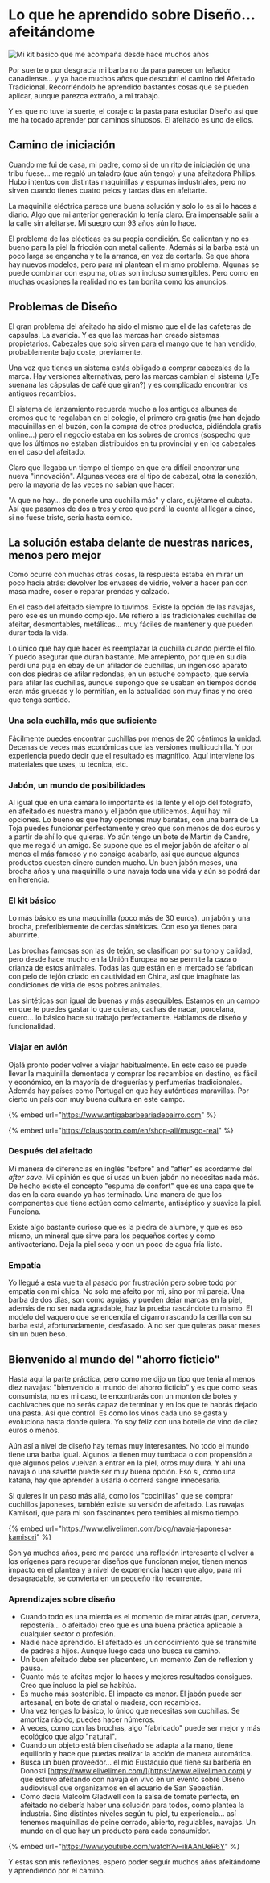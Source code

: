 # Lo que he aprendido sobre Diseño… afeitándome

![Mi kit básico que me acompaña desde hace muchos años](../.gitbook/assets/afeitado-basico.jpg)

Por suerte o por desgracia mi barba no da para parecer un leñador canadiense… y ya hace muchos años que descubrí el camino del Afeitado Tradicional. Recorriéndolo he aprendido bastantes cosas que se pueden aplicar, aunque parezca extraño, a mi trabajo.

Y es que no tuve la suerte, el coraje o la pasta para estudiar Diseño así que me ha tocado aprender por caminos sinuosos. El afeitado es uno de ellos.

## Camino de iniciación

Cuando me fui de casa, mi padre, como si de un rito de iniciación de una tribu fuese… me regaló un taladro (que aún tengo) y una afeitadora Philips. Hubo intentos con distintas maquinillas y espumas industriales, pero no sirven cuando tienes cuatro pelos y tardas dias en afeitarte.

La maquinilla eléctrica parece una buena solución y solo lo es si lo haces a diario. Algo que mi anterior generación lo tenía claro. Era impensable salir a la calle sin afeitarse. Mi suegro con 93 años aún lo hace.

El problema de las elécticas es su propia condición. Se calientan y no es bueno para la piel la fricción con metal caliente. Además si la barba está un poco larga se engancha y te la arranca, en vez de cortarla. Se que ahora hay nuevos modelos, pero para mi plantean el mismo problema. Algunas se puede combinar con espuma, otras son incluso sumergibles. Pero como en muchas ocasiones la realidad no es tan bonita como los anuncios.

## Problemas de Diseño

El gran problema del afeitado ha sido el mismo que el de las cafeteras de capsulas. La avaricia. Y es que las marcas han creado sistemas propietarios. Cabezales que solo sirven para el mango que te han vendido, probablemente bajo coste, previamente.

Una vez que tienes un sistema estás obligado a comprar cabezales de la marca. Hay versiones alternativas, pero las marcas cambian el sistema (¿Te suenana las cápsulas de café que giran?) y es complicado encontrar los antiguos recambios.

El sistema de lanzamiento recuerda mucho a los antiguos albunes de cromos que te regalaban en el colegio, el primero era gratis (me han dejado maquinillas en el buzón, con la compra de otros productos, pidiéndola gratis online…) pero el negocio estaba en los sobres de cromos (sospecho que que los últimos no estaban distribuidos en tu provincia) y en los cabezales en el caso del afeitado.

Claro que llegaba un tiempo el tiempo en que era difícil encontrar una nueva "innovación". Algunas veces era el tipo de cabezal, otra la conexión, pero la mayoría de las veces no sabían que hacer:

"A que no hay… de ponerle una cuchilla más" y claro, sujétame el cubata. Así que pasamos de dos a tres y creo que perdí la cuenta al llegar a cinco, si no fuese triste, sería hasta cómico.

## La solución estaba delante de nuestras narices, menos pero mejor

Como ocurre con muchas otras cosas, la respuesta estaba en mirar un poco hacia atrás: devolver los envases de vidrio, volver a hacer pan con masa madre, coser o reparar prendas y calzado.

En el caso del afeitado siempre lo tuvimos. Existe la opción de las navajas, pero ese es un mundo complejo. Me refiero a las tradicionales cuchillas de afeitar, desmontables, metálicas… muy fáciles de mantener y que pueden durar toda la vida.

Lo único que hay que hacer es reemplazar la cuchilla cuando pierde el filo. Y puedo asegurar que duran bastante. Me arrepiento, por que en su dia perdí una puja en ebay de un afilador de cuchillas, un ingenioso aparato con dos piedras de afilar redondas, en un estuche compacto, que servía para afilar las cuchillas, aunque supongo que se usaban en tiempos donde eran más gruesas y lo permitían, en la actualidad son muy finas y no creo que tenga sentido.

### Una sola cuchilla, más que suficiente

Fácilmente puedes encontrar cuchillas por menos de 20 céntimos la unidad. Decenas de veces más económicas que las versiones multicuchilla. Y por experiencia puedo decir que el resultado es magnífico. Aquí interviene los materiales que uses, tu técnica, etc.

### Jabón, un mundo de posibilidades

Al igual que en una cámara lo importante es la lente y el ojo del fotógrafo, en afeitado es nuestra mano y el jabón que utilicemos. Aquí hay mil opciones. Lo bueno es que hay opciones muy baratas, con una barra de La Toja puedes funcionar perfectamente y creo que son menos de dos euros y a partir de ahí lo que quieras. Yo aún tengo un bote de Martín de Candre, que me regaló un amigo. Se supone que es el mejor jabón de afeitar o al menos el más famoso y no consigo acabarlo, así que aunque algunos productos cuesten dinero cunden mucho. Un buen jabón meses, una brocha años y una maquinilla o una navaja toda una vida y aún se podrá dar en herencia.

### El kit básico

Lo más básico es una maquinilla (poco más de 30 euros), un jabón y una brocha, preferiblemente de cerdas sintéticas. Con eso ya tienes para aburrirte.

Las brochas famosas son las de tejón, se clasifican por su tono y calidad, pero desde hace mucho en la Unión Europea no se permite la caza o crianza de estos animales. Todas las que están en el mercado se fabrican con pelo de tejón criado en cautividad en China, así que imagínate las condiciones de vida de esos pobres animales.

Las sintéticas son igual de buenas y más asequibles. Estamos en un campo en que te puedes gastar lo que quieras, cachas de nacar, porcelana, cuero… lo básico hace su trabajo perfectamente. Hablamos de diseño y funcionalidad.

### Viajar en avión

Ojalá pronto poder volver a viajar habitualmente. En este caso se puede llevar la maquinilla demontada y comprar los recambios en destino, es fácil y económico, en la mayoría de droguerías y perfumerías tradicionales. Además hay países como Portugal en que hay auténticas maravillas. Por cierto un país con muy buena cultura en este campo.

{% embed url="https://www.antigabarbeariadebairro.com" %}

{% embed url="https://clausporto.com/en/shop-all/musgo-real" %}

### Después del afeitado

Mi manera de diferencias en inglés "before" and "after" es acordarme del _after save_. Mi opinión es que si usas un buen jabón no necesitas nada más. De hecho existe el concepto "espuma de confort" que es una capa que te das en la cara cuando ya has terminado. Una manera de que los componentes que tiene actúen como calmante, antiséptico y suavice la piel. Funciona.

Existe algo bastante curioso que es la piedra de alumbre, y que es eso mismo, un mineral que sirve para los pequeños cortes y como antivacteriano. Deja la piel seca y con un poco de agua fría listo.

### Empatía

Yo llegué a esta vuelta al pasado por frustración pero sobre todo por empatía con mi chica. No solo me afeito por mi, sino por mi pareja. Una barba de dos días, son como agujas, y pueden dejar marcas en la piel, además de no ser nada agradable, haz la prueba rascándote tu mismo. El modelo del vaquero que se encendía el cigarro rascando la cerilla con su barba está, afortunadamente, desfasado. A no ser que quieras pasar meses sin un buen beso.

## Bienvenido al mundo del "ahorro ficticio"

Hasta aquí la parte práctica, pero como me dijo un tipo que tenía al menos diez navajas: "bienvenido al mundo del ahorro ficticio" y es que como seas consumista, no es mi caso, te encontrarás con un monton de botes y cachivaches que no serás capaz de terminar y en los que te habrás dejado una pasta. Así que control. Es como los vinos cada uno se gasta y evoluciona hasta donde quiera. Yo soy feliz con una botelle de vino de diez euros o menos.

Aún así a nivel de diseño hay temas muy interesantes. No todo el mundo tiene una barba igual. Algunos la tienen muy tumbada o con propensión a que algunos pelos vuelvan a entrar en la piel, otros muy dura. Y ahí una navaja o una savette puede ser muy buena opción. Eso si, como una katana, hay que aprender a usarla o correrá sangre innecesaria.

Si quieres ir un paso más allá, como los "cocinillas" que se comprar cuchillos japoneses, también existe su versión de afeitado. Las navajas Kamisori, que para mi son fascinantes pero temibles al mismo tiempo.

{% embed url="https://www.elivelimen.com/blog/navaja-japonesa-kamisori" %}

Son ya muchos años, pero me parece una reflexión interesante el volver a los orígenes para recuperar diseños que funcionan mejor, tienen menos impacto en el plantea y a nivel de experiencia hacen que algo, para mi desagradable, se convierta en un pequeño rito recurrente.

### Aprendizajes sobre diseño

* Cuando todo es una mierda es el momento de mirar atrás (pan, cerveza, repostería… o afeitado) creo que es una buena práctica aplicable a cualquier sector o profesión.
* Nadie nace aprendido. El afeitado es un conocimiento que se transmite de padres a hijos. Aunque luego cada uno busca su camino.
* Un buen afeitado debe ser placentero, un momento Zen de reflexion y pausa.
* Cuanto más te afeitas mejor lo haces y mejores resultados consigues. Creo que incluso la piel se habitúa.
* Es mucho más sostenible. El impacto es menor. El jabón puede ser artesanal, en bote de cristal o madera, con recambios.
* Una vez tengas lo básico, lo único que necesitas son cuchillas. Se amortiza rápido, puedes hacer números.
* A veces, como con las brochas, algo "fabricado" puede ser mejor y más ecológico que algo "natural".
* Cuando un objeto está bien diseñado se adapta a la mano, tiene equilibrio y hace que puedas realizar la acción de manera automática.
* Busca un buen proveedor… el mio Eustaquio que tiene su barbería en Donosti [https://www.elivelimen.com/](https://www.elivelimen.com) y que estuvo afeitando con navaja en vivo en un evento sobre Diseño audiovisual que organizamos en el acuario de San Sebastián.
* Como decía Malcolm Gladwell con la salsa de tomate perfecta, en afeitado no debería haber una solución para todos, como plantea la industria. Sino distintos niveles según tu piel, tu experiencia… así tenemos maquinillas de peine cerrado, abierto, regulables, navajas. Un mundo en el que hay un producto para cada consumidor.

{% embed url="https://www.youtube.com/watch?v=iIiAAhUeR6Y" %}

Y estas son mis reflexiones, espero poder seguir muchos años afeitándome y aprendiendo por el camino.

